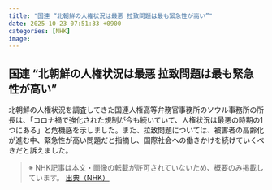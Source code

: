 ```yaml
---
title: "国連 “北朝鮮の人権状況は最悪 拉致問題は最も緊急性が高い”"
date: 2025-10-23 07:51:33 +0900
categories: [NHK]
image: 
---
```

## 国連 “北朝鮮の人権状況は最悪 拉致問題は最も緊急性が高い”

北朝鮮の人権状況を調査してきた国連人権高等弁務官事務所のソウル事務所の所長は、「コロナ禍で強化された規制が今も続いていて、人権状況は最悪の時期の1つにある」と危機感を示しました。また、拉致問題については、被害者の高齢化が進む中、緊急性が高い問題だと指摘し、国際社会への働きかけを続けていくべきだと訴えました。

> ※ NHK記事は本文・画像の転載が許可されていないため、概要のみ掲載しています。
[出典（NHK）](http://www3.nhk.or.jp/news/html/20251023/k10014957111000.html)
